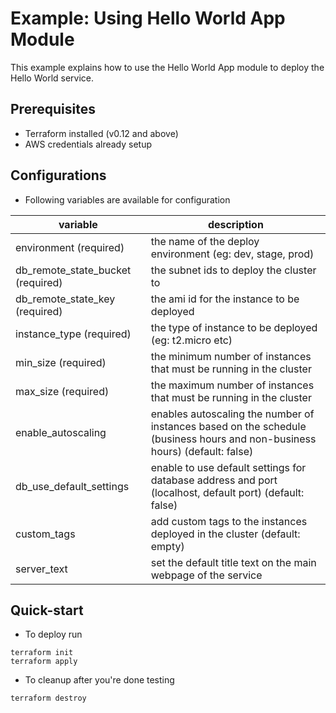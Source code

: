 # Example: Using Hello World App Module

This example explains how to use the Hello World App module to deploy the Hello World service.

## Prerequisites
+ Terraform installed (v0.12 and above)
+ AWS credentials already setup

## Configurations
+ Following variables are available for configuration

variable | description
---------|-------------
environment (required) | the name of the deploy environment (eg: dev, stage, prod)
db_remote_state_bucket (required) | the subnet ids to deploy the cluster to
db_remote_state_key (required) | the ami id for the instance to be deployed
instance_type (required) | the type of instance to be deployed (eg: t2.micro etc)
min_size (required) | the minimum number of instances that must be running in the cluster
max_size (required) | the maximum number of instances that must be running in the cluster
enable_autoscaling | enables autoscaling the number of instances based on the schedule (business hours and non-business hours) (default: false)
db_use_default_settings | enable to use default settings for database address and port (localhost, default port) (default: false)
custom_tags | add custom tags to the instances deployed in the cluster (default: empty)
server_text | set the default title text on the main webpage of the service

## Quick-start
+ To deploy run
```
terraform init
terraform apply
```

+ To cleanup after you're done testing
```
terraform destroy
```
